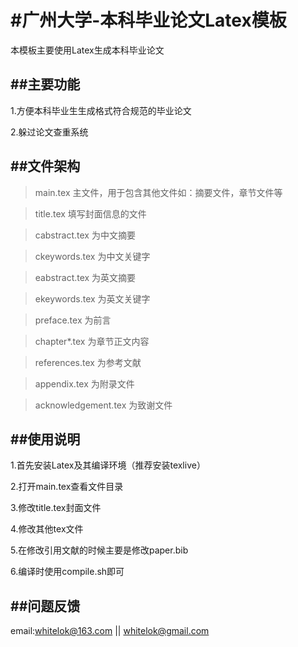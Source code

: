 #广州大学-本科毕业论文Latex模板
===================================
  本模板主要使用Latex生成本科毕业论文

##主要功能
-----------------------------------
  1.方便本科毕业生生成格式符合规范的毕业论文

  2.躲过论文查重系统

##文件架构
-----------------------------------
> main.tex 主文件，用于包含其他文件如：摘要文件，章节文件等

> title.tex 填写封面信息的文件

> cabstract.tex 为中文摘要

> ckeywords.tex 为中文关键字

> eabstract.tex 为英文摘要

> ekeywords.tex 为英文关键字

> preface.tex 为前言

> chapter*.tex 为章节正文内容

> references.tex 为参考文献

> appendix.tex 为附录文件

> acknowledgement.tex 为致谢文件

##使用说明
-----------------------------------
  1.首先安装Latex及其编译环境（推荐安装texlive）

  2.打开main.tex查看文件目录

  3.修改title.tex封面文件

  4.修改其他tex文件

  5.在修改引用文献的时候主要是修改paper.bib

  6.编译时使用compile.sh即可

##问题反馈
-----------------------------------
email:whitelok@163.com || whitelok@gmail.com
